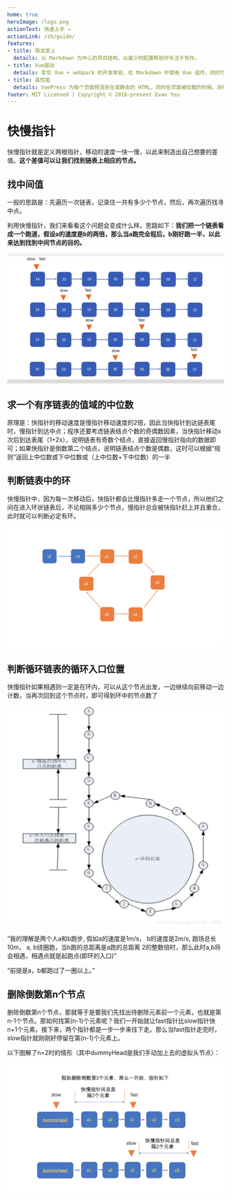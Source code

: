 ```yaml
---
home: true
heroImage: /logo.png
actionText: 快速上手 →
actionLink: /zh/guide/
features:
- title: 简洁至上
  details: 以 Markdown 为中心的项目结构，以最少的配置帮助你专注于写作。
- title: Vue驱动
  details: 享受 Vue + webpack 的开发体验，在 Markdown 中使用 Vue 组件，同时可以使用 Vue 来开发自定义主题。
- title: 高性能
  details: VuePress 为每个页面预渲染生成静态的 HTML，同时在页面被加载的时候，将作为 SPA 运行。
footer: MIT Licensed | Copyright © 2018-present Evan You
---
```

# 快慢指针
快慢指针就是定义两根指针，移动的速度一快一慢，以此来制造出自己想要的差值。**这个差值可以让我们找到链表上相应的节点。**

## 找中间值
一般的思路是：先遍历一次链表，记录住一共有多少个节点，然后，再次遍历找寻中点。

利用快慢指针，我们来看看这个问题会变成什么样。思路如下：**我们把一个链表看成一个跑道，假设a的速度是b的两倍，那么当a跑完全程后，b刚好跑一半，以此来达到找到中间节点的目的。**

![image](/images/v9aMwnJGp_NtrtFBhQSVHip9aVTJSDsKCMn24erpKJs.png)

## **求一个有序链表的值域的中位数**
原理是：快指针的移动速度是慢指针移动速度的2倍，因此当快指针到达链表尾时，慢指针到达中点；程序还要考虑链表结点个数的奇偶数因素，当快指针移动x次后到达表尾（1+2x），说明链表有奇数个结点，直接返回慢指针指向的数据即可；如果快指针是倒数第二个结点，说明链表结点个数是偶数，这时可以根据“规则”返回上中位数或下中位数或（上中位数+下中位数）的一半

## 判断链表中的环
快慢指针中，因为每一次移动后，快指针都会比慢指针多走一个节点，所以他们之间在进入环状链表后，不论相隔多少个节点，慢指针总会被快指针赶上并且重合，此时就可以判断必定有环。

![image](/images/_3XQcu6kE7cl_FJ4WfCZJRp26vE0ZT9YcS1oL-S-IMg.png)

## **判断循环链表的循环入口位置**
快慢指针如果相遇则一定是在环内，可以从这个节点出发，一边继续向前移动一边计数，当再次回到这个节点时，即可得到环中的节点数了

![image](/images/04O4JJqkw7CmLgJcoKCphyEA1gzHF5ZA2T7-BnvAylg.png)

“我的理解是两个人a和b跑步, 假如a的速度是1m/s， b的速度是2m/s, 跑场总长10m， a, b绕圈跑，当b跑的总距离是a跑的总距离 2的整数倍时，那么此时a,b将会相遇，相遇点就是起跑点(即环的入口)”

“前提是a，b都跑过了一圈以上。”

## 删除倒数第n个节点
删除倒数第n个节点，那就等于是要我们先找出待删除元素前一个元素，也就是第n-1个节点。那如何找第(n-1)个元素呢？我们一开始就让fast指针比slow指针快n+1个元素，接下来，两个指针都是一步一步来往下走。那么当fast指针走完时，slow指针就刚刚好停留在第(n-1)个元素上。

以下图解了n=2时的情形（其中dummyHead是我们手动加上去的虚拟头节点）：

![image](/images/XB9EkJgdns_GrEcrFArXutGyTSG-vcdRGneweUR6I80.png)